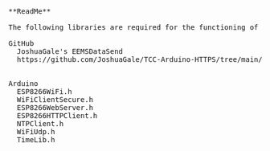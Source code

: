 <pre>
**ReadMe**  

The following libraries are required for the functioning of the following code.  

GitHub  
  JoshuaGale's EEMSDataSend  
  https://github.com/JoshuaGale/TCC-Arduino-HTTPS/tree/main/EEMSDataSend


Arduino  
  ESP8266WiFi.h  
  WiFiClientSecure.h  
  ESP8266WebServer.h  
  ESP8266HTTPClient.h  
  NTPClient.h  
  WiFiUdp.h  
  TimeLib.h  
</pre>
